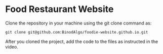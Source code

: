# Food Restaurant Website
Clone the repository in your machine using the git clone command as: 
```
git clone git@github.com:BinodAlgo/foodie-website.github.io.git
```
After you cloned the project, add the code to the files as instructed in the video. 
